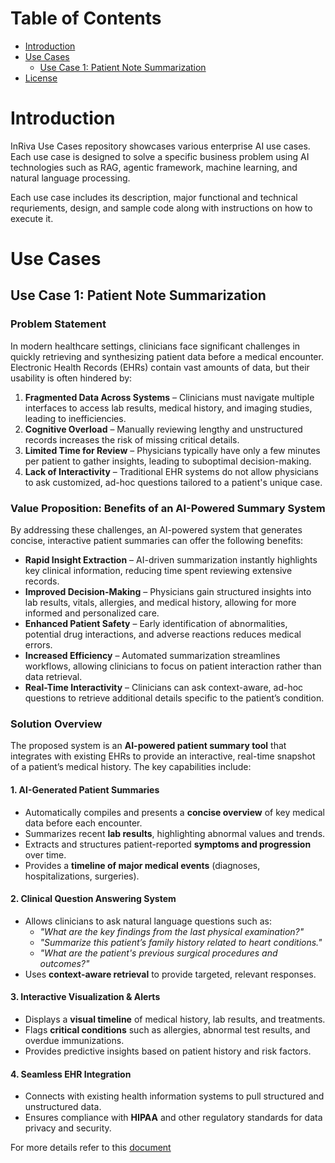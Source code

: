 # Table of Contents

- [Introduction](#introduction)
- [Use Cases](#use-cases)
  - [Use Case 1: Patient Note Summarization](#use-case-1-predictive-maintenance)
- [License]([license](LICENSE))

# Introduction

InRiva Use Cases repository showcases various enterprise AI use cases. Each use case is designed to solve a specific business problem using AI technologies such as RAG, agentic framework, machine learning, and natural language processing.

Each use case includes its description, major functional and technical requriements, design, and sample code along with instructions on how to execute it.


# Use Cases

## Use Case 1: Patient Note Summarization

### **Problem Statement**
In modern healthcare settings, clinicians face significant challenges in quickly retrieving and synthesizing patient data before a medical encounter. Electronic Health Records (EHRs) contain vast amounts of data, but their usability is often hindered by:

1. **Fragmented Data Across Systems** – Clinicians must navigate multiple interfaces to access lab results, medical history, and imaging studies, leading to inefficiencies.  
2. **Cognitive Overload** – Manually reviewing lengthy and unstructured records increases the risk of missing critical details.  
3. **Limited Time for Review** – Physicians typically have only a few minutes per patient to gather insights, leading to suboptimal decision-making.  
4. **Lack of Interactivity** – Traditional EHR systems do not allow physicians to ask customized, ad-hoc questions tailored to a patient's unique case.  

### **Value Proposition: Benefits of an AI-Powered Summary System**
By addressing these challenges, an AI-powered system that generates concise, interactive patient summaries can offer the following benefits:

- **Rapid Insight Extraction** – AI-driven summarization instantly highlights key clinical information, reducing time spent reviewing extensive records.  
- **Improved Decision-Making** – Physicians gain structured insights into lab results, vitals, allergies, and medical history, allowing for more informed and personalized care.  
- **Enhanced Patient Safety** – Early identification of abnormalities, potential drug interactions, and adverse reactions reduces medical errors.  
- **Increased Efficiency** – Automated summarization streamlines workflows, allowing clinicians to focus on patient interaction rather than data retrieval.  
- **Real-Time Interactivity** – Clinicians can ask context-aware, ad-hoc questions to retrieve additional details specific to the patient’s condition.  

### **Solution Overview**
The proposed system is an **AI-powered patient summary tool** that integrates with existing EHRs to provide an interactive, real-time snapshot of a patient’s medical history. The key capabilities include:

#### **1. AI-Generated Patient Summaries**
- Automatically compiles and presents a **concise overview** of key medical data before each encounter.  
- Summarizes recent **lab results**, highlighting abnormal values and trends.  
- Extracts and structures patient-reported **symptoms and progression** over time.  
- Provides a **timeline of major medical events** (diagnoses, hospitalizations, surgeries).  

#### **2. Clinical Question Answering System**
- Allows clinicians to ask natural language questions such as:  
  - *"What are the key findings from the last physical examination?"*  
  - *"Summarize this patient’s family history related to heart conditions."*  
  - *"What are the patient's previous surgical procedures and outcomes?"*  
- Uses **context-aware retrieval** to provide targeted, relevant responses.  

#### **3. Interactive Visualization & Alerts**
- Displays a **visual timeline** of medical history, lab results, and treatments.  
- Flags **critical conditions** such as allergies, abnormal test results, and overdue immunizations.  
- Provides predictive insights based on patient history and risk factors.  

#### **4. Seamless EHR Integration**
- Connects with existing health information systems to pull structured and unstructured data.  
- Ensures compliance with **HIPAA** and other regulatory standards for data privacy and security.

For more details refer to this [document](note_summarization/README.md)